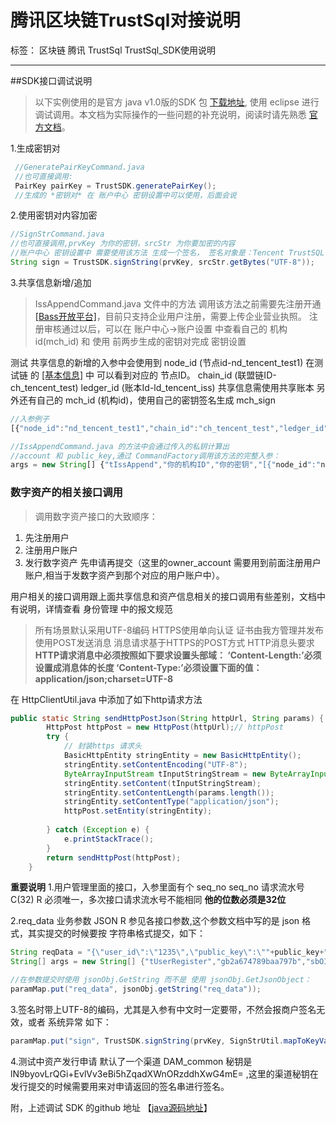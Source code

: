 # 腾讯区块链TrustSql对接说明

标签： 区块链 腾讯 TrustSql TrustSql_SDK使用说明

---

##SDK接口调试说明
> 以下实例使用的是官方 java v1.0版的SDK 包 [下载地址][1], 使用 eclipse 进行调试调用。本文档为实际操作的一些问题的补充说明，阅读时请先熟悉 [官方文档][2]。

1.生成密钥对
```java
 //GeneratePairKeyCommand.java
 //也可直接调用:
 PairKey pairKey = TrustSDK.generatePairKey();
 //生成的 *密钥对* 在 账户中心 密钥设置中可以使用，后面会说
```

2.使用密钥对内容加密
```java
//SignStrCommand.java
//也可直接调用,prvKey 为你的密钥，srcStr 为你要加密的内容 
//账户中心 密钥设置中 需要使用该方法 生成一个签名， 签名对象是：Tencent TrustSQL
String sign = TrustSDK.signString(prvKey, srcStr.getBytes("UTF-8"));
```
3.共享信息新增/追加
> IssAppendCommand.java 文件中的方法
> 调用该方法之前需要先注册开通 [[Bass开放平台]][3]，目前只支持企业用户注册，需要上传企业营业执照。
> 注册审核通过以后，可以在 账户中心->账户设置 中查看自己的 机构id(mch_id) 和 使用 
> 前两步生成的密钥对完成 密钥设置
> 
测试 共享信息的新增的入参中会使用到 
node_id (节点id-nd_tencent_test1) 在测试链 的 [[基本信息]][4] 中 可以看到对应的 节点ID。
chain_id (联盟链ID-ch_tencent_test) 
ledger_id (账本Id-ld_tencent_iss) 共享信息需使用共享账本
另外还有自己的
mch_id (机构id)，使用自己的密钥签名生成 mch_sign

```js
//入参例子
[{"node_id":"nd_tencent_test1","chain_id":"ch_tencent_test","ledger_id":"ld_tencent_iss","version":"1.0","info_key":"yieio20180211","info_version":1,"state":0,"content":{"content":"test"},"notes":{"notes":"test"},"commit_time":"2018-02-11 15:15:00"}]

//IssAppendCommand.java 的方法中会通过传入的私钥计算出 
//account 和 public_key,通过 CommandFactory调用该方法的完整入参：
args = new String[] {"tIssAppend","你的机构ID","你的密钥","[{"node_id":"nd_tencent_test1","chain_id":"ch_tencent_test","ledger_id":"ld_tencent_iss","version":"1.0","info_key":"yieio20180210","info_version":1,"state":0,"content":{"content":"test"},"notes":{"notes":"test"},"commit_time":"2018-02-09 15:15:00",}]"}

```

### 数字资产的相关接口调用
> 调用数字资产接口的大致顺序：
1. 先注册用户
2. 注册用户账户
3. 发行数字资产 先申请再提交（这里的owner_account 需要用到前面注册用户账户,相当于发数字资产到那个对应的用户账户中）。

用户相关的接口调用跟上面共享信息和资产信息相关的接口调用有些差别，文档中有说明，详情查看 身份管理 中的报文规范 

> 所有场景默认采用UTF-8编码
HTTPS使用单向认证
证书由我方管理并发布
使用POST发送消息
消息请求基于HTTPS的POST方式
HTTP消息头要求
**HTTP请求消息中必须按照如下要求设置头部域：
‘Content-Length:’必须设置成消息体的长度 
‘Content-Type:’必须设置下面的值：
application/json;charset=UTF-8**

在 HttpClientUtil.java 中添加了如下http请求方法
```java
public static String sendHttpPostJson(String httpUrl, String params) {
		HttpPost httpPost = new HttpPost(httpUrl);// httpPost
		try {
			// 封装https 请求头
			BasicHttpEntity stringEntity = new BasicHttpEntity();
			stringEntity.setContentEncoding("UTF-8");
			ByteArrayInputStream tInputStringStream = new ByteArrayInputStream(params.getBytes());
			stringEntity.setContent(tInputStringStream);
			stringEntity.setContentLength(params.length());
			stringEntity.setContentType("application/json");
			httpPost.setEntity(stringEntity);
			
		} catch (Exception e) {
			e.printStackTrace();
		}
		return sendHttpPost(httpPost);
	}
```

**重要说明**
1.用户管理里面的接口，入参里面有个 seq_no
seq_no	请求流水号	C(32)	R	必须唯一，多次接口请求流水号不能相同
**他的位数必须是32位**

2.req_data	业务参数	JSON	R	参见各接口参数,这个参数文档中写的是 json 格式，其实提交的时候要按 字符串格式提交，如下：
```java
String reqData = "{\"user_id\":\"1235\",\"public_key\":\""+public_key+"\",\"user_fullName\":\"yieio\"}";  
String[] args = new String[] {"tUserRegister","gb2a674789baa797b","sbOIIUCFhCj9LfPkT93ZXJGPoanqL1XsyDm62BkNxCM=","[{\"product_code\":\"YieioTest\",\"req_data\":"+reqData+"}]"};

//在参数提交时使用 jsonObj.GetString 而不是 使用 jsonObj.GetJsonObject：
paramMap.put("req_data", jsonObj.getString("req_data"));
```
3.签名时带上UTF-8的编码，尤其是入参有中文时一定要带，不然会报商户签名无效，或者 系统异常 如下：
```java
paramMap.put("sign", TrustSDK.signString(prvKey, SignStrUtil.mapToKeyValueStr(paramMap).getBytes("UTF-8")));
```

4.测试中资产发行申请 默认了一个渠道 DAM_common 秘钥是 lN9byovLrQGi+EvlVv3eBi5hZqadXWnORzddhXwG4mE= ,这里的渠道秘钥在发行提交的时候需要用来对申请返回的签名串进行签名。

附，上述调试 SDK 的github 地址 【[java源码地址][5]】


  [1]: https://baas.trustsql.qq.com/web/baas_blockchain/doc/v1.0/sdk/TrustSQL_SDK_java_v1.0.zip
  [2]: https://baas.trustsql.qq.com/web/baas_blockchain/doc/v1.0/index.shtml#_1
  [3]: https://baas.trustsql.qq.com/web/trust_blockchain/service/service.shtml
  [4]: https://baas.trustsql.qq.com/web/trust_blockchain/testchain/baseinfo.shtml?chain_id=ch_tencent_test&relate_id=testchain_ch_tencent_test_0
  [5]: https://github.com/yieio/trustSqlCase
